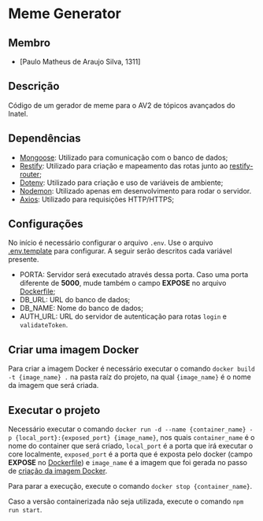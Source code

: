 # Meme Generator
## Membro

* [Paulo Matheus de Araujo Silva, 1311]
## Descrição

Código de um gerador de meme para o AV2 de tópicos avançados do Inatel.
## Dependências

-   [Mongoose](https://mongoosejs.com/): Utilizado para comunicação com o banco de dados;
-   [Restify](http://restify.com/): Utilizado para criação e mapeamento das rotas junto ao [restify-router](https://github.com/ukayani/restify-router);
-   [Dotenv](https://github.com/motdotla/dotenv): Utilizado para criação e uso de variáveis de ambiente;
-   [Nodemon](https://nodemon.io/): Utilizado apenas em desenvolvimento para rodar o servidor.
-   [Axios](https://github.com/axios/axios): Utilizado para requisições HTTP/HTTPS;

## Configurações

No início é necessário configurar o arquivo `.env`. Use o arquivo [.env.template](.env.template) para configurar. A seguir serão descritos cada variável presente.

-   PORTA: Servidor será executado através dessa porta. Caso uma porta diferente de **5000**, mude também o campo **EXPOSE** no arquivo [Dockerfile](Dockerfile);
-   DB_URL: URL do banco de dados;
-   DB_NAME: Nome do banco de dados;
-   AUTH_URL: URL do servidor de autenticação para rotas `login` e `validateToken`.

## Criar uma imagem Docker

Para criar a imagem Docker é necessário executar o comando `docker build -t {image_name} .` na pasta raíz do projeto, na qual `{image_name}` é o nome da imagem que será criada.

## Executar o projeto

Necessário executar o comando `docker run -d --name {container_name} -p {local_port}:{exposed_port} {image_name}`, nos quais `container_name` é o nome do container que será criado, `local_port` é a porta que irá executar o core localmente, `exposed_port` é a porta que é exposta pelo docker \(campo **EXPOSE** no [Dockerfile](Dockerfile)) e `image_name` é a imagem que foi gerada no passo de [criação da imagem Docker](#como-criar-a-imagem-docker).

Para parar a execução, execute o comando `docker stop {container_name}`.

Caso a versão containerizada não seja utilizada, execute o comando `npm run start`.

